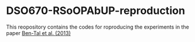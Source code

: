 # DSO670-RSoOPAbUP-reproduction
This reopository contains the codes for roproducing the experiments in the paper [Ben-Tal et al. (2013)](https://pubsonline.informs.org/doi/abs/10.1287/mnsc.1120.1641?casa_token=tIXCfPTRdUgAAAAA:7WP0rZS-5KAzoThHcntaHkRB_UaFQxUO5p87ddg1iDBjWO6fcWU-sXuKpci2vRTvsFmV3Q02n9ss7w)
